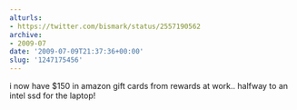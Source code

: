 ```yaml
---
alturls:
- https://twitter.com/bismark/status/2557190562
archive:
- 2009-07
date: '2009-07-09T21:37:36+00:00'
slug: '1247175456'
---
```


i now have $150 in amazon gift cards from rewards at work.. halfway to an intel ssd for the laptop!

